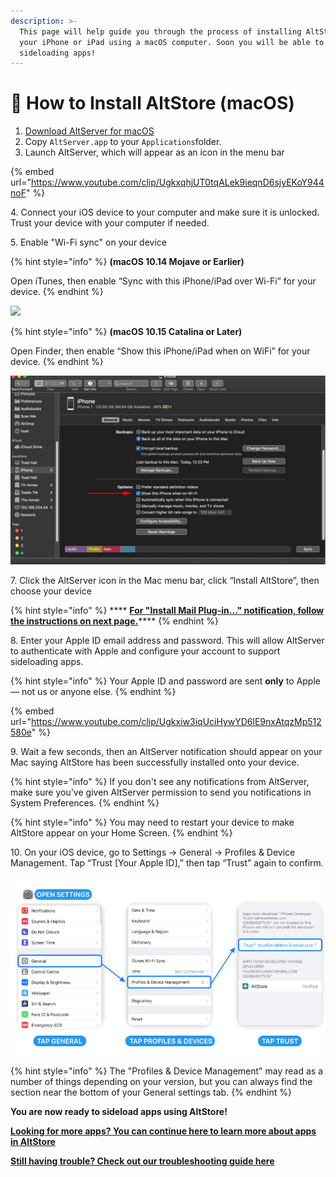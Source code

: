 ```yaml
---
description: >-
  This page will help guide you through the process of installing AltStore onto
  your iPhone or iPad using a macOS computer. Soon you will be able to start
  sideloading apps!
---
```


# 🍎 How to Install AltStore (macOS)

1. [Download AltServer for macOS](https://cdn.altstore.io/file/altstore/altserver.zip)
2. Copy `AltServer.app` to your `Applications`folder.
3. Launch AltServer, which will appear as an icon in the menu bar

{% embed url="https://www.youtube.com/clip/UgkxqhjUT0tqALek9ieqnD6sjyEKoY944noF" %}

4\. Connect your iOS device to your computer and make sure it is unlocked. Trust your device with your computer if needed.

5\. Enable "Wi-Fi sync" on your device

{% hint style="info" %}
**(macOS 10.14 Mojave or Earlier)**&#x20;

Open iTunes, then enable “Sync with this iPhone/iPad over Wi-Fi” for your device.
{% endhint %}

![](../../.gitbook/assets/002\_sync-iphone-over-wifi-1999751-0242f5c1b2814ecaac3b49815c365c59.webp)

{% hint style="info" %}
**(macOS 10.15 Catalina or Later)**

Open Finder, then enable “Show this iPhone/iPad when on WiFi” for your device.
{% endhint %}

![](../../.gitbook/assets/878b40c6-6ef3-4f18-858e-7fa266818163.jpeg)

7\. Click the AltServer icon in the Mac menu bar, click “Install AltStore”, then choose your device

{% hint style="info" %}
&#x20;**** [**For "Install Mail Plug-in..." notification, follow the instructions on next page.**](enable-mail-plug-in.md)****
{% endhint %}

8\. Enter your Apple ID email address and password. This will allow AltServer to authenticate with Apple and configure your account to support sideloading apps.

{% hint style="info" %}
Your Apple ID and password are sent **only** to Apple — not us or anyone else.
{% endhint %}

{% embed url="https://www.youtube.com/clip/Ugkxiw3iqUciHywYD6lE9nxAtqzMp512580e" %}

9\. Wait a few seconds, then an AltServer notification should appear on your Mac saying AltStore has been successfully installed onto your device.

{% hint style="info" %}
If you don't see any notifications from AltServer, make sure you've given AltServer permission to send you notifications in System Preferences.
{% endhint %}

{% hint style="info" %}
You may need to restart your device to make AltStore appear on your Home Screen.
{% endhint %}

10\.  On your iOS device, go to Settings -> General -> Profiles & Device Management. Tap “Trust \[Your Apple ID],” then tap “Trust” again to confirm.

![Image courtesy of @LouisAnslow](<../../.gitbook/assets/1-CwxM2iiAN0kLSWGuRQcCHQ-2 (dragged).jpg>)

{% hint style="info" %}
The "Profiles & Device Management" may read as a number of things depending on your version, but you can always find the section near the bottom of your General settings tab.&#x20;
{% endhint %}

**You are now ready to sideload apps using AltStore!**

****[**Looking for more apps? You can continue here to learn more about apps in AltStore**](broken-reference)****

****[**Still having trouble? Check out our troubleshooting guide here**](../troubleshooting-macos.md)****
